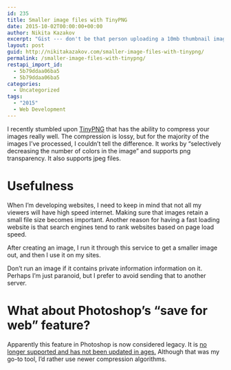 ```yaml
---
id: 235
title: Smaller image files with TinyPNG
date: 2015-10-02T00:00:00+00:00
author: Nikita Kazakov
excerpt: "Gist --- don't be that person uploading a 10mb thumbnail image. Compress it!"
layout: post
guid: http://nikitakazakov.com/smaller-image-files-with-tinypng/
permalink: /smaller-image-files-with-tinypng/
restapi_import_id:
  - 5b79ddaa06ba5
  - 5b79ddaa06ba5
categories:
  - Uncategorized
tags:
  - "2015"
  - Web Development
---
```


I recently stumbled upon <a href="http://tinypng.com" target="_blank" rel="noopener noreferrer">TinyPNG</a> that has the ability to compress your images really well. The compression is lossy, but for the majority of the images I’ve processed, I couldn’t tell the difference. It works by “selectively decreasing the number of colors in the image” and supports png transparency. It also supports jpeg files.

# Usefulness

When I’m developing websites, I need to keep in mind that not all my viewers will have high speed internet. Making sure that images retain a small file size becomes important. Another reason for having a fast loading website is that search engines tend to rank websites based on page load speed.

After creating an image, I run it through this service to get a smaller image out, and then I use it on my sites.

Don’t run an image if it contains private information information on it. Perhaps I’m just paranoid, but I prefer to avoid sending that to another server.

# What about Photoshop’s “save for web” feature?

Apparently this feature in Photoshop is now considered legacy. It is <a href="http://blogs.adobe.com/crawlspace/2015/06/save-for-web-in-photoshop-cc-2015.html" target="_blank" rel="noopener noreferrer">no longer supported and has not been updated in ages.</a> Although that was my go-to tool, I’d rather use newer compression algorithms.